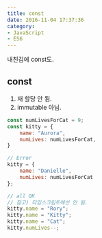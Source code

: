 ```yaml
---
title: const
date: 2016-11-04 17:37:36
category:
- JavaScript
- ES6
---
```


내친김에 const도.

## const

1. 재 할당 안 됨.
2. immutable 아님.

```js
const numLivesForCat = 9;
const kitty = {
    name: "Aurora",
    numLives: numLivesForCat,
}

// Error
kitty = {
    name: "Danielle",
    numLives: numLivesForCat
};

// all OK
// 참고) 타입스크립트에선 안 됨.
kitty.name = "Rory";
kitty.name = "Kitty";
kitty.name = "Cat";
kitty.numLives--;
```

